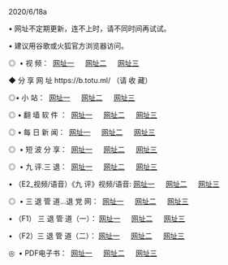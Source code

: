 <p>2020/6/18a
<p>• 网址不定期更新，连不上时，请不同时间再试试。
<p>• 建议用谷歌或火狐官方浏览器访问。
<p>◎  • 视 频： 
<a href="http://hji.csso.cam/" target="_blank">网址一</a> 　 
<a href="http://hul.csso.cam/" target="_blank">网址二</a> 　 
<a href="http://hqx.csso.cam/b.html" target="_blank">网址三</a>

<p>◆ 分 享 网 址  https://b.totu.ml/   （请 收 藏） </p>

<p>◎•  小 站：  
<a href="http://hji.csso.cam/f.html" target="_blank">网址一</a> 　 
<a href="http://hul.csso.cam/h.html" target="_blank">网址二</a> 　 
<a href="http://hqx.csso.cam/k/" target="_blank">网址三</a></p><p>

<p>◎  • 翻 墙 软 件 ：  
<a href="http://hji.csso.cam/ff/" target="_blank">网址一</a> 　 
<a href="http://hul.csso.cam/s/read/a1_nd.html" target="_blank">网址二</a> 　 
<a href="http://hqx.csso.cam/ff/index.html" target="_blank">网址三</a></p>
<p>◎  • 每 日 新 闻：  
<a href="http://hji.csso.cam/day/" target="_blank">网址一</a> 　 
<a href="http://hul.csso.cam/day/" target="_blank">网址二</a> 　 
<a href="http://hqx.csso.cam/day/index.html" target="_blank">网址三</a></p>
<p>◎   • 短 波 分 享：  
<a href="http://hji.csso.cam/h/" target="_blank">网址一</a> 　 
<a href="http://hqx.csso.cam/h/" target="_blank">网址二</a> 　 
<a href="http://hul.csso.cam/h/index.html" target="_blank">网址三</a></p>
<p>◎   • 九 评.三 退：  
<a href="http://hji.csso.cam/t/" target="_blank">网址一</a> 　 
<a href="http://hqx.csso.cam/v2/index.html" target="_blank">网址二</a> 　 
<a href="http://hul.csso.cam/tt/index.html" target="_blank">网址三</a> 　</p>
<p>  • （E2_视频/语音）《九 评》视频/语音: 
<a href="http://hji.csso.cam/7738.html" target="_blank">网址一</a> 　 
<a href="http://hqx.csso.cam/7614.html" target="_blank">网址二</a> 　 
<a href="http://hul.csso.cam/7633.html" target="_blank">网址三</a></p>
<p>◎   • 三 退 管 道...退 党 网：  
<a href="http://hji.csso.cam/go/td1.html" target="_blank">网址一</a> 　 
<a href="http://hqx.csso.cam/go/td2.html" target="_blank">网址二</a> 　 
<a href="http://hul.csso.cam/go/td3.html" target="_blank">网址三</a></p>
<p>  • （F1） 三 退 管 道（一）： 
<a href="http://hji.csso.cam/dd/" target="_blank">网址一</a> 　 
<a href="http://hqx.csso.cam/s/read/a1_tdx.html" target="_blank">网址二</a> 　 
<a href="http://hul.csso.cam/dd/" target="_blank">网址三</a></p>
<p>  • （F2）三 退 管 道（二）： 
<a href="http://hqx.csso.cam/d/" target="_blank">网址一</a> 　 
<a href="http://hji.csso.cam/d/index.html" target="_blank">网址二</a> 　 
<a href="http://hul.csso.cam/d/" target="_blank">网址三</a></p>
<p>◎   • PDF电子书：  
<a href="http://hji.csso.cam/p/" target="_blank">网址一</a> 　 
<a href="http://hul.csso.cam/p/index.html" target="_blank">网址二</a> 　 
<a href="http://hqx.csso.cam/p/" target="_blank">网址三</a></p>

